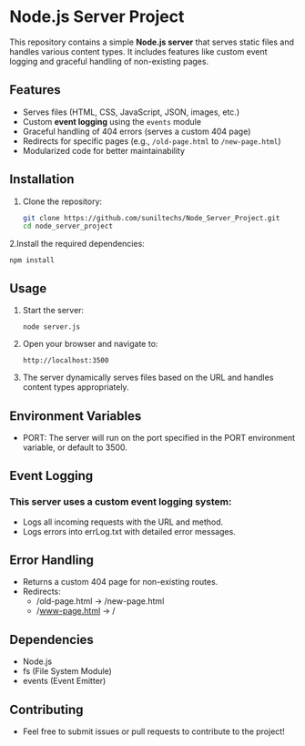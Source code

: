 # Node.js Server Project

This repository contains a simple **Node.js server** that serves static files and handles various content types. It includes features like custom event logging and graceful handling of non-existing pages.

## Features
- Serves files (HTML, CSS, JavaScript, JSON, images, etc.)
- Custom **event logging** using the `events` module
- Graceful handling of 404 errors (serves a custom 404 page)
- Redirects for specific pages (e.g., `/old-page.html` to `/new-page.html`)
- Modularized code for better maintainability


## Installation
1. Clone the repository:
   ```bash
   git clone https://github.com/suniltechs/Node_Server_Project.git
   cd node_server_project
   ```

2.Install the required dependencies:
  ```
  npm install
  ```

## Usage
1. Start the server:
   ```
   node server.js
   ```
2. Open your browser and navigate to:
   ```
   http://localhost:3500
   ```
3. The server dynamically serves files based on the URL and handles content types appropriately.

## Environment Variables
- PORT: The server will run on the port specified in the PORT environment variable, or default to 3500.

## Event Logging
### This server uses a custom event logging system:

- Logs all incoming requests with the URL and method.
- Logs errors into errLog.txt with detailed error messages.

## Error Handling
- Returns a custom 404 page for non-existing routes.
- Redirects:
  - /old-page.html → /new-page.html
  - /www-page.html → /

## Dependencies
- Node.js
- fs (File System Module)
- events (Event Emitter)

## Contributing
- Feel free to submit issues or pull requests to contribute to the project!
   
